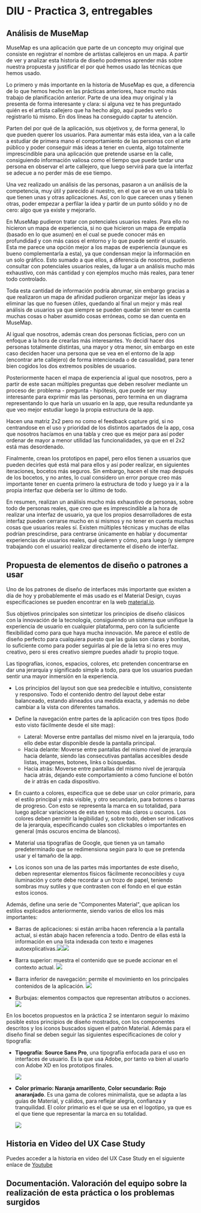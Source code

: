 # DIU - Practica 3, entregables

## Análisis de MuseMap   

MuseMap es una aplicación que parte de un concepto muy original que consiste en registrar el nombre de artistas callejeros en un mapa. A partir de ver y analizar esta historia de diseño podremos aprender más sobre nuestra propuesta y justificar el por qué hemos usado las técnicas que hemos usado.

Lo primero y más importante en la historia de MuseMap es que, a diferencia de lo que hemos hecho en las prácticas anteriores, hace mucho más trabajo de planificación anterior. Parte de una idea muy original y la presenta de forma interesante y clara: si alguna vez te has preguntado quién es el artista callejero que ha hecho algo, aquí puedes verlo o registrarlo tú mismo. En dos líneas ha conseguido captar tu atención.

Parten del por qué de la aplicación, sus objetivos y, de forma general, lo que pueden querer los usuarios. Para aumentar más esta idea, van a la calle a estudiar de primera mano el comportamiento de las personas con el arte público y poder conseguir más ideas a tener en cuenta, algo totalmente imprescindible para una aplicación que pretende usarse en la calle, consiguiendo información valiosa como el tiempo que puede tardar una persona en observar el arte callejero, que luego servirá para que la interfaz se adecue a no perder más de ese tiempo.

Una vez realizado un análisis de las personas, pasaron a un análisis de la competencia, muy útil y parecido al nuestro, en el que se ve en una tabla lo que tienen unas y otras aplicaciones. Así, con lo que carecen unas y tienen otras, poder empezar a perfilar la idea y partir de un punto sólido y no de cero: algo que ya existe y mejorarlo.

En MuseMap pudieron tratar con potenciales usuarios reales. Para ello no hicieron un mapa de experiencia, si no que hicieron un mapa de empatía (basado en lo que asumen) en el cual se puede conocer más en profundidad y con más casos el entorno y lo que puede sentir el usuario. Esta me parece una opción mejor a los mapas de experiencia (aunque es bueno complementarla a esta), ya que condensan mejor la información en un solo gráfico. Esto sumado a que ellos, a diferencia de nosotros, pudieron consultar con potenciales usuarios reales, da lugar a un análisis mucho más exhaustivo, con más cantidad y con ejemplos mucho más reales, para tener todo controlado.

Toda esta cantidad de información podría abrumar, sin embargo gracias a que realizaron un mapa de afinidad pudieron organizar mejor las ideas y eliminar las que no fuesen útiles, quedando al final un mejor y más real análisis de usuarios ya que siempre se pueden quedar sin tener en cuenta muchas cosas o haber asumido cosas erróneas, como se dan cuenta en MuseMap.

Al igual que nosotros, además crean dos personas ficticias, pero con un enfoque a la hora de crearlas más interesantes. Yo decidí hacer dos personas totalmente distintas, una mayor y otra menor, sin embargo en este caso deciden hacer una persona que se vea en el entorno de la app (encontrar arte callejero) de forma intencionada o de casualidad, para tener bien cogidos los dos extremos posibles de usuarios. 

Posteriormente hacen el mapa de experiencia al igual que nosotros, pero a partir de este sacan múltiples preguntas que deben resolver mediante un proceso de: problema - pregunta - hipótesis, que puede ser muy interesante para exprimir más las personas, pero termina en un diagrama representando lo que haría un usuario en la app, que resulta redundante ya que veo mejor estudiar luego la propia estructura de la app.

Hacen una matriz 2x2 pero no como el feedback capture grid, si no centrandose en el uso y prioridad de los distintos apartados de la app, cosa que nosotros hacíamos en una tabla y creo que es mejor para así poder ordenar de mayor a menor utilidad las funcionalidades, ya que en el 2x2 está mas desordenado.

Finalmente, crean los prototipos en papel, pero ellos tienen a usuarios que pueden decirles qué está mal para ellos y así poder realizar, en siguientes iteraciones, bocetos más seguros. Sin embargo, hacen el site map después de los bocetos, y no antes, lo cual considero un error porque creo más importante tener en cuenta primero la estructura de todo y luego ya ir a la propia interfaz que debería ser lo último de todo.

En resumen, realizan un análisis mucho más exhaustivo de personas, sobre todo de personas reales, que creo que es imprescindible a la hora de realizar una interfaz de usuario, ya que los propios desarrolladores de esta interfaz pueden cerrarse mucho en si mismos y no tener en cuenta muchas cosas que usuarios reales sí. Existen múltiples técnicas y muchas de ellas podrían prescindirse, para centrarse únicamente en hablar y documentar experiencias de usuarios reales, qué quieren y cómo, para luego (y siempre trabajando con el usuario) realizar directamente el diseño de interfaz.


## Propuesta de elementos de diseño o patrones a usar 

Uno de los patrones de diseño de interfaces más importante que existen a día de hoy y probablemente el más usado es el Material Design, cuyas especificaciones se pueden encontrar en la web [material.io](https://material.io).

Sus objetivos principales son sintetizar los principios de diseño clásicos con la innovación de la tecnología, consiguiendo un sistema que unifique la experiencia de usuario en cualquier plataforma, pero con la suficiente flexibilidad como para que haya mucha innovación. Me parece el estilo de diseño perfecto para cualquiera puesto que las guías son claras y bonitas, lo suficiente como para poder seguirlas al pie de la letra si no eres muy creativo, pero si eres creativo siempre puedes añadir tu propio toque. 

Las tipografías, iconos, espacios, colores, etc pretenden concentrarse en dar una jerarquía y significado simple a todo, para que los usuarios puedan sentir una mayor inmersión en la experiencia.

- Los principios del layout son que sea predecible e intuitivo, consistente y responsivo. Todo el contenido dentro del layout debe estar balanceado, estando alineados una medida exacta, y además no debe cambiar a la vista con diferentes tamaños.
- Define la navegación entre partes de la aplicación con tres tipos (todo esto visto fácilmente desde el site map):
  - Lateral: Moverse entre pantallas del mismo nivel en la jerarquía, todo ello debe estar disponible desde la pantalla principal.
  - Hacia delante: Moverse entre pantallas del mismo nivel de jerarquía hacia delante, siendo las consecutivas pantallas accesibles desde listas, imagenes, botones, links o búsquedas.
  - Hacia atrás: Moverse entre pantallas del mismo nivel de jerarquía hacia atrás, dejando este comportamiento a cómo funcione el botón de ir atrás en cada dispositivo.

- En cuanto a colores, especifica que se debe usar un color primario, para el estilo principal y más visible, y otro secundario, para botones o barras de progreso. Con esto se representa la marca en su totalidad, para luego aplicar variaciones de esta en tonos más claros u oscuros. Los colores deben permitir la legibilidad y, sobre todo, deben ser indicativos de la jerarquía, especificando cuales son clickables o importantes en general (más oscuros encima de blancos).
- Material usa tipografías de Google, que tienen ya un tamaño predeterminado que se redimensiona según para lo que se pretenda usar y el tamaño de la app.
- Los iconos son una de las partes más importantes de este diseño, deben representar elementos físicos fácilmente reconocibles y cuya iluminación y corte debe recordar a un trozo de papel, teniendo sombras muy sutiles y que contrasten con el fondo en el que están estos iconos.

Además, define una serie de "Componentes Material", que aplican los estilos explicados anteriormente, siendo varios de ellos los más importantes:

- Barras de aplicaciones: si están arriba hacen referencia a la pantalla actual, si están abajo hacen referencia a todo. Dentro de ellas está la información en una lista indexada con texto e imagenes autoexplicativas.![](appbar.png)![](lists.png)
- Barra superior: muestra el contenido que se puede accionar en el contexto actual. ![](backdrop.png)

- Barra inferior de navegación: permite el movimiento en los principales contenidos de la aplicación. ![](bottomnavigation.png)

- Burbujas: elementos compactos que representan atributos o acciones. ![](chips.png)

En los bocetos propuestos en la práctica 2 se intentaron seguir lo máximo posible estos principios de diseño mostrados, con los componentes descritos y los iconos buscados siguen el patrón Material. Además para el diseño final se deben seguir las siguientes especificaciones de color y tipografía:

- **Tipografía**: **Source Sans Pro**, una tipografía enfocada para el uso en interfaces de usuario. Es la que usa Adobe, por tanto va bien al usarlo con Adobe XD en los prototipos finales.

  ![](tipografia.png)

- **Color primario: Naranja amarillento**, **Color secundario: Rojo anaranjado**. Es una gama de colores minimalista, que se adapta a las guías de Material, y cálidos, para reflejar alegría, confianza y tranquilidad. El color primario es el que se usa en el logotipo, ya que es el que tiene que representar la marca en su totalidad.

  ![](colores.png)

## Historia en Video del UX Case Study

Puedes acceder a la historia en video del UX Case Study en el siguiente enlace de [Youtube](https://www.youtube.com/watch?v=_o0Hp5upIC0)

## Documentación. Valoración del equipo sobre la realización de esta práctica o los problemas surgidos

